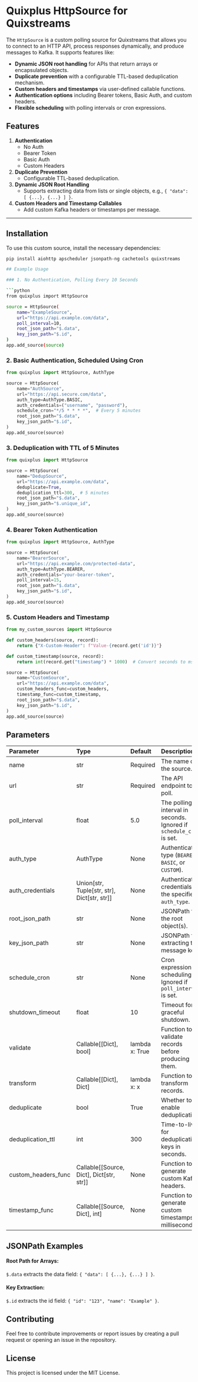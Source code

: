 # Quixplus HttpSource for Quixstreams

The `HttpSource` is a custom polling source for Quixstreams that allows you to connect to an HTTP API, process responses dynamically, and produce messages to Kafka. It supports features like:

- **Dynamic JSON root handling** for APIs that return arrays or encapsulated objects.
- **Duplicate prevention** with a configurable TTL-based deduplication mechanism.
- **Custom headers and timestamps** via user-defined callable functions.
- **Authentication options** including Bearer tokens, Basic Auth, and custom headers.
- **Flexible scheduling** with polling intervals or cron expressions.

## Features

1. **Authentication**
   - No Auth
   - Bearer Token
   - Basic Auth
   - Custom Headers
2. **Duplicate Prevention**
   - Configurable TTL-based deduplication.
3. **Dynamic JSON Root Handling**
   - Supports extracting data from lists or single objects, e.g., `{ "data": [ {...}, {...} ] }`.
4. **Custom Headers and Timestamp Callables**
   - Add custom Kafka headers or timestamps per message.

---

## Installation

To use this custom source, install the necessary dependencies:

```bash
pip install aiohttp apscheduler jsonpath-ng cachetools quixstreams

## Example Usage

### 1. No Authentication, Polling Every 10 Seconds

```python
from quixplus import HttpSource

source = HttpSource(
    name="ExampleSource",
    url="https://api.example.com/data",
    poll_interval=10,
    root_json_path="$.data",
    key_json_path="$.id",
)
app.add_source(source)
```

### 2. Basic Authentication, Scheduled Using Cron

```python
from quixplus import HttpSource, AuthType

source = HttpSource(
    name="AuthSource",
    url="https://api.secure.com/data",
    auth_type=AuthType.BASIC,
    auth_credentials=("username", "password"),
    schedule_cron="*/5 * * * *",  # Every 5 minutes
    root_json_path="$.data",
    key_json_path="$.id",
)
app.add_source(source)
```

### 3. Deduplication with TTL of 5 Minutes

```python
from quixplus import HttpSource

source = HttpSource(
    name="DedupSource",
    url="https://api.example.com/data",
    deduplicate=True,
    deduplication_ttl=300,  # 5 minutes
    root_json_path="$.data",
    key_json_path="$.unique_id",
)
app.add_source(source)
```

### 4. Bearer Token Authentication

```python
from quixplus import HttpSource, AuthType

source = HttpSource(
    name="BearerSource",
    url="https://api.example.com/protected-data",
    auth_type=AuthType.BEARER,
    auth_credentials="your-bearer-token",
    poll_interval=15,
    root_json_path="$.data",
    key_json_path="$.id",
)
app.add_source(source)
```

### 5. Custom Headers and Timestamp

```python
from my_custom_sources import HttpSource

def custom_headers(source, record):
    return {"X-Custom-Header": f"Value-{record.get('id')}"}

def custom_timestamp(source, record):
    return int(record.get("timestamp") * 1000)  # Convert seconds to ms

source = HttpSource(
    name="CustomSource",
    url="https://api.example.com/data",
    custom_headers_func=custom_headers,
    timestamp_func=custom_timestamp,
    root_json_path="$.data",
    key_json_path="$.id",
)
app.add_source(source)
```

## Parameters

| Parameter           | Type                                        | Default        | Description                                                       |
| :------------------ | :------------------------------------------ | :------------- | :---------------------------------------------------------------- |
| name                | str                                         | Required       | The name of the source.                                           |
| url                 | str                                         | Required       | The API endpoint to poll.                                         |
| poll_interval       | float                                       | 5.0            | The polling interval in seconds. Ignored if `schedule_cron` is set. |
| auth_type           | AuthType                                    | None           | Authentication type (`BEARER`, `BASIC`, or `CUSTOM`).             |
| auth_credentials    | Union[str, Tuple[str, str], Dict[str, str]] | None           | Authentication credentials for the specified `auth_type`.         |
| root_json_path      | str                                         | None           | JSONPath for the root object(s).                                  |
| key_json_path       | str                                         | None           | JSONPath for extracting the message key.                         |
| schedule_cron       | str                                         | None           | Cron expression for scheduling. Ignored if `poll_interval` is set. |
| shutdown_timeout    | float                                       | 10             | Timeout for a graceful shutdown.                                  |
| validate            | Callable[[Dict], bool]                     | lambda x: True | Function to validate records before producing them.               |
| transform           | Callable[[Dict], Dict]                     | lambda x: x    | Function to transform records.                                    |
| deduplicate         | bool                                        | True           | Whether to enable deduplication.                                  |
| deduplication_ttl   | int                                         | 300            | Time-to-live for deduplication keys in seconds.                   |
| custom_headers_func | Callable[[Source, Dict], Dict[str, str]]    | None           | Function to generate custom Kafka headers.                        |
| timestamp_func      | Callable[[Source, Dict], int]              | None           | Function to generate custom timestamps in milliseconds.           |


## JSONPath Examples

#### Root Path for Arrays:

`$.data` extracts the data field: `{ "data": [ {...}, {...} ] }`.

#### Key Extraction:

`$.id` extracts the id field: `{ "id": "123", "name": "Example" }`.

## Contributing
Feel free to contribute improvements or report issues by creating a pull request or opening an issue in the repository.

## License
This project is licensed under the MIT License.